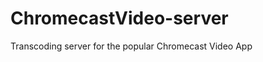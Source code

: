 ChromecastVideo-server
======================

Transcoding server for the popular Chromecast Video App
